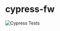 # cypress-fw

![Cypress Tests](https://github.com/anoopsimon/cypress-fw/actions/workflows/cypress.yml/badge.svg)

